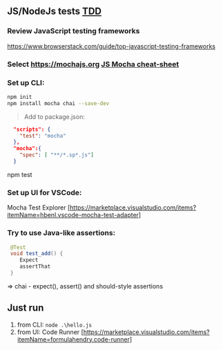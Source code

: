 ## JS/NodeJs tests [TDD](fail/pass/refactor)
### Review JavaScript testing frameworks 
https://www.browserstack.com/guide/top-javascript-testing-frameworks
### Select https://mochajs.org [JS Mocha cheat-sheet](TDD_JS_mocha)
### Set up CLI:
```sh
npm init
npm install mocha chai --save-dev
```
> Add to package.json:
```json
  "scripts": {
    "test": "mocha"
  },
  "mocha":{
    "spec": [ "**/*.sp*.js"]
  } 
```
npm test

### Set up UI for VSCode:
Mocha Test Explorer [https://marketplace.visualstudio.com/items?itemName=hbenl.vscode-mocha-test-adapter]

### Try to use Java-like assertions:
```java
 @Test
 void test_add() {
    Expect
	assertThat
 }
```
=> chai - expect(), assert() and should-style assertions

## Just run
1. from CLI: `node .\hello.js`
2. from UI: Code Runner [https://marketplace.visualstudio.com/items?itemName=formulahendry.code-runner]
